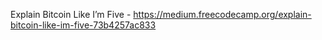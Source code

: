 Explain Bitcoin Like I’m Five - https://medium.freecodecamp.org/explain-bitcoin-like-im-five-73b4257ac833
